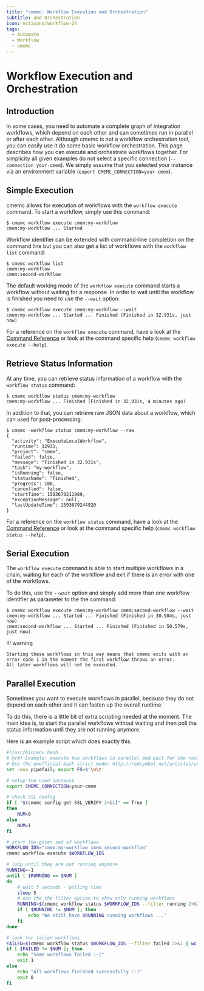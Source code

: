 ```yaml
---
title: "cmemc: Workflow Execution and Orchestration"
subtitle: and Orchestration
icon: octicons/workflow-24
tags:
  - Automate
  - Workflow
  - cmemc
---
```

# Workflow Execution and Orchestration

## Introduction

In some cases, you need to automate a complete graph of integration workflows, which depend on each other and can sometimes run in parallel or after each other.
Although cmemc is not a workflow orchestration tool, you can easily use it do some basic workflow orchestration.
This page describes how you can execute and orchestrate workflows together.
For simplicity all given examples do not select a specific connection (`--connection your-cmem`).
We simply assume that you selected your instance via an environment variable (`export CMEMC_CONNECTION=your-cmem`).

## Simple Execution

cmemc allows for execution of workflows with the `workflow execute` command.
To start a workflow, simply use this command:

``` shell-session title="workflow execute command"
$ cmemc workflow execute cmem:my-workflow
cmem:my-workflow ... Started
```

Workflow identifier can be extended with command-line completion on the command line but you can also get a list of workflows with the `workflow list` command:

``` shell-session title="workflow list command"
$ cmemc workflow list
cmem:my-workflow
cmem:second-workflow
```

The default working mode of the `workflow execute` command starts a workflow without waiting for a response.
In order to wait until the workflow is finished you need to use the `--wait` option:

``` shell-session title="workflow execute command with wait option"
$ cmemc workflow execute cmem:my-workflow --wait
cmem:my-workflow ... Started ... Finished (Finished in 32.931s, just now)
```

For a reference on the `workflow execute` command, have a look at the [Command Reference](../command-reference/index.md) or look at the command specific help (`cmemc workflow execute --help`).

## Retrieve Status Information

At any time, you can retrieve status information of a workflow with the `workflow status` command:

``` shell-session title="workflow status command"
$ cmemc workflow status cmem:my-workflow
cmem:my-workflow ... Finished (Finished in 32.931s, 4 minutes ago)
```

In addition to that, you can retrieve raw JSON data about a workflow, which can used for post-processing:

``` shell-session title="workflow status command with JSON output"
$ cmemc -workflow status cmem:my-workflow --raw
{
  "activity": "ExecuteLocalWorkflow",
  "runtime": 32931,
  "project": "cmem",
  "failed": false,
  "message": "Finished in 32.931s",
  "task": "my-workflow",
  "isRunning": false,
  "statusName": "Finished",
  "progress": 100,
  "cancelled": false,
  "startTime": 1593679211989,
  "exceptionMessage": null,
  "lastUpdateTime": 1593679244920
}
```

For a reference on the `workflow status` command, have a look at the [Command Reference](../command-reference/index.md)  or look at the command specific help (`cmemc workflow status --help`).

## Serial Execution

The `workflow execute` command is able to start multiple workflows in a chain, waiting for each of the workflow and exit if there is an error with one of the workflows.

To do this, use the `--wait` option and simply add more than one workflow identifier as parameter to the the command:

``` shell-session title="workflow execute command"
$ cmemc workflow execute cmem:my-workflow cmem:second-workflow --wait
cmem:my-workflow ... Started ... Finished (Finished in 30.984s, just now)
cmem:second-workflow ... Started ... Finished (Finished in 50.579s, just now)
```

!!! warning

    Starting these workflows in this way means that cmemc exits with an error code 1 in the moment the first workflow throws an error.
    All later workflows will not be executed.

## Parallel Execution

Sometimes you want to execute workflows in parallel, because they do not depend on each other and it can fasten up the overall runtime.

To do this, there is a little bit of extra scripting needed at the moment.
The main idea is, to start the parallel workflows without waiting and then poll the status information until they are not running anymore.

Here is an example script which does exactly this.

``` bash title="cmemc-parallel-workflows.sh"
#!/usr/bin/env bash
# @(#) Example: execute two workflows in parallel and wait for the results (exit 1 on failure)
# Use the unofficial bash strict mode: http://redsymbol.net/articles/unofficial-bash-strict-mode/
set -euo pipefail; export FS=$'\n\t'

# setup the used instance
export CMEMC_CONNECTION=your-cmem

# check SSL config
if [ "$(cmemc config get SSL_VERIFY 2>&1)" == True ]
then
    NUM=0
else
    NUM=1
fi

# start the given set of workflows
WORKFLOW_IDS="cmem:my-workflow cmem:second-workflow"
cmemc workflow execute $WORKFLOW_IDS

# loop until they are not running anymore
RUNNING=-1
until [ $RUNNING == $NUM ]
do
    # wait 5 seconds - polling time
    sleep 5
    # use the the filter option to show only running workflows
    RUNNING=$(cmemc workflow status $WORKFLOW_IDS --filter running 2>&1 | wc -l)
    if [ $RUNNING != $NUM ]; then
        echo "We still have $RUNNING running workflows ..."
    fi
done

# look for failed workflows
FAILED=$(cmemc workflow status $WORKFLOW_IDS --filter failed 2>&1 | wc -l)
if [ $FAILED != $NUM ]; then
    echo "Some workflows failed :-("
    exit 1
else
    echo "All workflows finished successfully :-)"
    exit 0
fi
```

